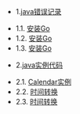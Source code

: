 * 1.[java错误记录](01.0.md)
 - 1.1. [安装Go](01.1.md)
 - 1.2. [安装Go](01.2.md)
 - 1.3. [安装Go](01.3.md)
* 2.[java实例代码](02.0.md)
 - 2.1. [Calendar实例](02.1.md)
 - 2.2. [时间转换](02.2.md)
 - 2.3. [时间转换](02.3.md)